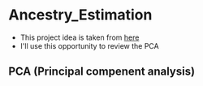 # Ancestry_Estimation
- This project idea is taken from [here](https://www.youtube.com/watch?v=Ur53bjPEPqs)
- I'll use this opportunity to review the PCA


## PCA (Principal compenent analysis)
